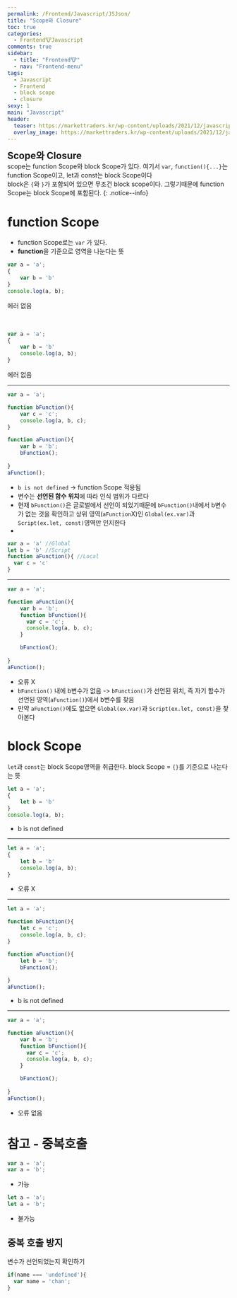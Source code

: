 ```yaml
---
permalink: /Frontend/Javascript/JSJson/
title: "Scope와 Closure"
toc: true
categories:
  - Frontend🐮Javascript
comments: true
sidebar:
  - title: "Frontend🐮"
  - nav: "Frontend-menu"
tags:
  - Javascript
  - Frontend
  - block scope
  - closure
sexy: 1
main: "Javascript"
header:
  teaser: https://markettraders.kr/wp-content/uploads/2021/12/javascript-696x365.jpg
  overlay_image: https://markettraders.kr/wp-content/uploads/2021/12/javascript-696x365.jpg
---
```


<span style = "font-size:1.5em;  font-weight: 700;">Scope와 Closure</span><br>
scope는 function Scope와 block Scope가 있다. 여기서 `var`, `function(){...}`는 function Scope이고, let과 const는 block Scope이다<br>
block은 `{`와 `}`가 포함되어 있으면 무조건 block scope이다. 그렇기때문에 function Scope는 block Scope에 포함된다.
{: .notice--info}

# function Scope

- function Scope로는 `var` 가 있다.
- **function**을 기준으로 영역을 나눈다는 뜻

```js
var a = 'a';
{
    var b = 'b'
}
console.log(a, b);  
```
에러 없음  
<br>
<br>

```js
var a = 'a';
{
    var b = 'b'
    console.log(a, b);
}
```
에러 없음  
  
  
---

```js
var a = 'a';

function bFunction(){
    var c = 'c';
    console.log(a, b, c);
}

function aFunction(){
    var b = 'b';
    bFunction();
    
}
aFunction();

```
- `b is not defined` -> function Scope 적용됨
- 변수는 **선언된 함수 위치**에 따라 인식 범위가 다르다
- 현재 `bFunction()`은 글로벌에서 선언이 되었기때문에 `bFunction()`내에서 b변수가 없는 것을 확인하고 상위 영역(`aFunction`X)인 `Global(ex.var)`과 `Script(ex.let, const)`영역만 인지한다
- 
```js
var a = 'a' //Global
let b = 'b' //Script 
function aFunction(){ //Local
  var c = 'c' 
}
```
  
  
  
---


```js
var a = 'a';

function aFunction(){
    var b = 'b';
    function bFunction(){
      var c = 'c';
      console.log(a, b, c);
    }

    bFunction();
    
}
aFunction();
```
- 오류 X
- `bFunction()` 내에 b변수가 없음 -> `bFunction()`가 선언된 위치, 즉 자기 함수가 선언된 영역(`aFunction()`)에서 b변수를 찾음
- 만약 `aFunction()`에도 없으면 `Global(ex.var)`과 `Script(ex.let, const)`을 찾아본다

# block Scope

`let`과 `const`는 block Scope영역을 취급한다. block Scope = `{}`를 기준으로 나눈다는 뜻

```js
let a = 'a';
{
    let b = 'b'
}
console.log(a, b);
```
- b is not defined  
  
  
---

```js
let a = 'a';
{
    let b = 'b'
    console.log(a, b);
}
```
- 오류 X  
  
  
  
---  

```js
let a = 'a';

function bFunction(){
    let c = 'c';
    console.log(a, b, c);
}

function aFunction(){
    let b = 'b';
    bFunction();
    
}
aFunction();
```
- b is not defined  
  
  
---

```js
var a = 'a';

function aFunction(){
    var b = 'b';
    function bFunction(){
      var c = 'c';
      console.log(a, b, c);
    }

    bFunction();
    
}
aFunction();
```
- 오류 없음  

# 참고 - 중복호출
```js
var a = 'a';
var a = 'b';
```
- 가능

```js
let a = 'a';
let a = 'b';
```
- 불가능  
  
  
    
      


## 중복 호출 방지

변수가 선언되었는지 확인하기
```js
if(name === 'undefined'){
  var name = 'chan';
}

```